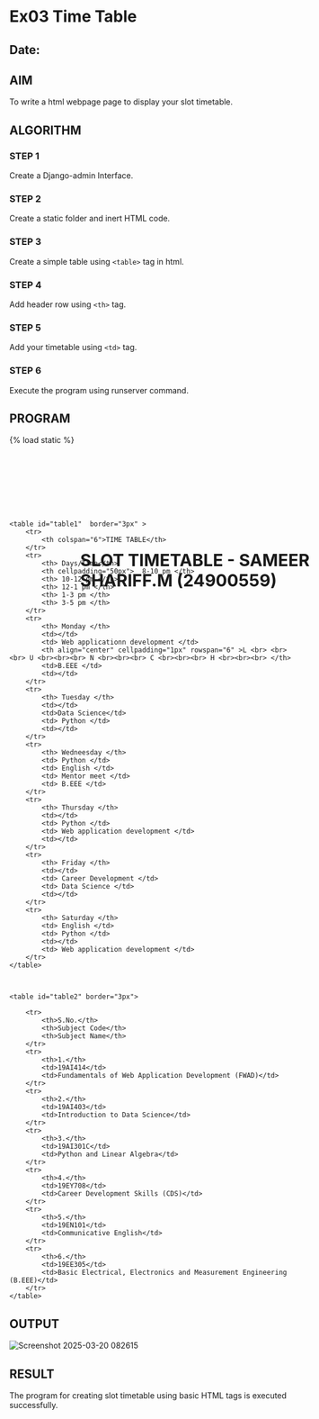 # Ex03 Time Table
## Date:

## AIM
To write a html webpage page to display your slot timetable.

## ALGORITHM
### STEP 1
Create a Django-admin Interface.

### STEP 2
Create a static folder and inert HTML code.

### STEP 3
Create a simple table using ```<table>``` tag in html.

### STEP 4
Add header row using ```<th>``` tag.

### STEP 5
Add your timetable using ```<td>``` tag.

### STEP 6
Execute the program using runserver command.

## PROGRAM
<style>
             
    #name h1{
        position: relative;
        position:center top;
        font-size: 30px;
        left: 25%;
        top: 145px;
    }
    #table1 {
        width: 950px;
        height: 150px;
        left: 255px;
        position: relative;
        top: 140px;
        text-align: center;
        border-collapse: collapse;
    
    }
    #table1 th{
        width:0%;
        color: blueviolet;
        border-width: 6px;
        border-color: orange;
        background-color:blanchedalmond;
    }
    #table1 td{
        border-width: 5px;
        border-color: black;
        background-color:red ;

    }

    #table2{
        height: 200px;
        width: 800px;
        text-align: center;
        position: relative;
        left: 325px;
        top:150px;
        border-collapse: collapse;
        border-width:0cap;
    }
    #table2 th{
        width: 20%;
        color: blue;
        border-width: 5px;
        background-color: beige;
    }
    #table2 td{
        width: 40%;
        border-width: 5px;
        background-color: RED;
    }
</style>
</head>
{% load static %}
<body style="background-image: url('{% static 'images/saveethalogo.jpg' %}');background-repeat:no-repeat;background-size: 990px 130px;background-position:center top;">
</div>
<div id="name">
    <h1>SLOT TIMETABLE - SAMEER SHARIFF.M (24900559)</h1>
</div>

    <table id="table1"  border="3px" >
        <tr>
            <th colspan="6">TIME TABLE</th>
        </tr>
        <tr>
            <th> Days/Time</th>
            <th cellpadding="50px">  8-10 pm </th>
            <th> 10-12 pm </th>
            <th> 12-1 pm </th>
            <th> 1-3 pm </th>
            <th> 3-5 pm </th>
        </tr>
        <tr>
            <th> Monday </th>
            <td></td>
            <td> Web applicationn development </td>
            <th align="center" cellpadding="1px" rowspan="6" >L <br> <br> <br> U <br><br><br> N <br><br><br> C <br><br><br> H <br><br><br> </th>
            <td>B.EEE </td>
            <td></td>
        </tr>
        <tr>
            <th> Tuesday </th>  
            <td></td>
            <td>Data Science</td>
            <td> Python </td>
            <td></td> 
        </tr>
        <tr>
            <th> Wedneesday </th>
            <td> Python </td>
            <td> English </td>
            <td> Mentor meet </td>
            <td> B.EEE </td>
        </tr>
        <tr>
            <th> Thursday </th>
            <td></td>
            <td> Python </td>
            <td> Web application development </td>
            <td></td>
        </tr>
        <tr>
            <th> Friday </th>
            <td></td>
            <td> Career Development </td>
            <td> Data Science </td>
            <td></td>
        </tr>
        <tr>
            <th> Saturday </th>
            <td> English </td>
            <td> Python </td>
            <td></td>
            <td> Web application development </td>
        </tr>
    </table>



    <table id="table2" border="3px">
  
        <tr>
            <th>S.No.</th>
            <th>Subject Code</th>
            <th>Subject Name</th>
        </tr>
        <tr>
            <th>1.</th>
            <td>19AI414</td>
            <td>Fundamentals of Web Application Development (FWAD)</td>
        </tr>
        <tr>
            <th>2.</th>
            <td>19AI403</td>
            <td>Introduction to Data Science</td>
        </tr>
        <tr>
            <th>3.</th>
            <td>19AI301C</td>
            <td>Python and Linear Algebra</td>
        </tr>
        <tr>
            <th>4.</th>
            <td>19EY708</td>
            <td>Career Development Skills (CDS)</td>
        </tr>
        <tr>
            <th>5.</th>
            <td>19EN101</td>
            <td>Communicative English</td>
        </tr>
        <tr>
            <th>6.</th>
            <td>19EE305</td>
            <td>Basic Electrical, Electronics and Measurement Engineering (B.EEE)</td>
        </tr>
    </table>
</body>
</html>


                
            


## OUTPUT
![Screenshot 2025-03-20 082615](https://github.com/user-attachments/assets/4533b32a-ec5f-4c6c-99a7-4a7d779a8744)



## RESULT
The program for creating slot timetable using basic HTML tags is executed successfully.
